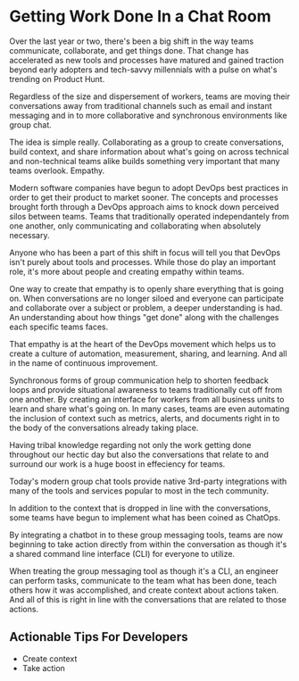 # Getting Work Done In a Chat Room

Over the last year or two, there's been a big shift in the way teams communicate, collaborate, and get things done. That change has accelerated as new tools and processes have matured and gained traction beyond early adopters and tech-savvy millennials with a pulse on what's trending on Product Hunt. 

Regardless of the size and dispersement of workers, teams are moving their conversations away from traditional channels such as email and instant messaging and in to more collaborative and synchronous environments like group chat.

The idea is simple really. Collaborating as a group to create conversations, build context, and share information about what's going on across technical and non-technical teams alike builds something very important that many teams overlook. Empathy.

Modern software companies have begun to adopt DevOps best practices in order to get their product to market sooner. The concepts and processes brought forth through a DevOps approach aims to knock down perceived silos between teams. Teams that traditionally operated independantely from one another, only communicating and collaborating when absolutely necessary.


Anyone who has been a part of this shift in focus will tell you that DevOps isn't purely about tools and processes. While those do play an important role, it's more about people and creating empathy within teams.

One way to create that empathy is to openly share everything that is going on. When conversations are no longer siloed and everyone can participate and collaborate over a subject or problem, a deeper understanding is had. An understanding about how things "get done" along with the challenges each specific teams faces.

That empathy is at the heart of the DevOps movement which helps us to create a culture of automation, measurement, sharing, and learning. And all in the name of continuous improvement.

Synchronous forms of group communication help to shorten feedback loops and provide situational awareness to teams traditionally cut off from one another. By creating an interface for workers from all business units to learn and share what's going on. In many cases, teams are even automating the inclusion of context such as metrics, alerts, and documents right in to the body of the conversations already taking place.

Having tribal knowledge regarding not only the work getting done throughout our hectic day but also the conversations that relate to and surround our work is a huge boost in effeciency for teams. 

Today's modern group chat tools provide native 3rd-party integrations with many of the tools and services popular to most in the tech community.

In addition to the context that is dropped in line with the conversations, some teams have begun to implement what has been coined as ChatOps.

By integrating a chatbot in to these group messaging tools, teams are now beginning to take action directly from within the conversation as though it's a shared command line interface (CLI) for everyone to utilize. 

When treating the group messaging tool as though it's a CLI, an engineer can perform tasks, communicate to the team what has been done, teach others how it was accomplished, and create context about actions taken. And all of this is right in line with the conversations that are related to those actions.

## Actionable Tips For Developers


- Create context
- Take action
 
